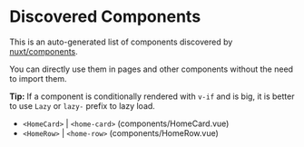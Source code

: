 # Discovered Components

This is an auto-generated list of components discovered by [nuxt/components](https://github.com/nuxt/components).

You can directly use them in pages and other components without the need to import them.

**Tip:** If a component is conditionally rendered with `v-if` and is big, it is better to use `Lazy` or `lazy-` prefix to lazy load.

- `<HomeCard>` | `<home-card>` (components/HomeCard.vue)
- `<HomeRow>` | `<home-row>` (components/HomeRow.vue)

